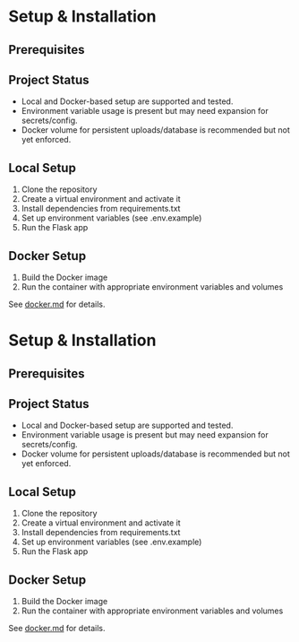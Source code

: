 # Setup & Installation

## Prerequisites

## Project Status
- Local and Docker-based setup are supported and tested.
- Environment variable usage is present but may need expansion for secrets/config.
- Docker volume for persistent uploads/database is recommended but not yet enforced.

## Local Setup
1. Clone the repository
2. Create a virtual environment and activate it
3. Install dependencies from requirements.txt
4. Set up environment variables (see .env.example)
5. Run the Flask app

## Docker Setup
1. Build the Docker image
2. Run the container with appropriate environment variables and volumes

See [docker.md](docker.md) for details.
# Setup & Installation

## Prerequisites

## Project Status
- Local and Docker-based setup are supported and tested.
- Environment variable usage is present but may need expansion for secrets/config.
- Docker volume for persistent uploads/database is recommended but not yet enforced.

## Local Setup
1. Clone the repository
2. Create a virtual environment and activate it
3. Install dependencies from requirements.txt
4. Set up environment variables (see .env.example)
5. Run the Flask app

## Docker Setup
1. Build the Docker image
2. Run the container with appropriate environment variables and volumes

See [docker.md](docker.md) for details.
